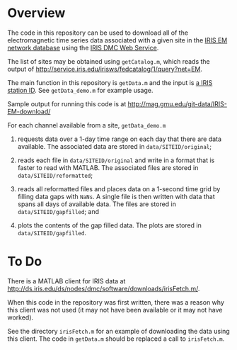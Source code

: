 # Overview

The code in this repository can be used to download all of the electromagnetic time series data associated with a given site in the [IRIS EM network database](http://ds.iris.edu/mda/EM/) using the [IRIS DMC Web Service](http://service.iris.edu/irisws/). 

The list of sites may be obtained using `getCatalog.m`, which reads the output of http://service.iris.edu/irisws/fedcatalog/1/query?net=EM.

The main function in this repository is `getData.m` and the input is [a IRIS station ID](http://ds.iris.edu/mda/EM/). See `getData_demo.m` for example usage. 

Sample output for running this code is at http://mag.gmu.edu/git-data/IRIS-EM-download/

For each channel available from a site, `getData_demo.m`

1. requests data over a 1-day time range on each day that there are data available. The associated data are stored in `data/SITEID/original`;

2. reads each file in `data/SITEID/original` and write in a format that is faster to read with MATLAB. The associated files are stored in `data/SITEID/reformatted`;

3. reads all reformatted files and places data on a 1-second time grid by filling data gaps with `NaNs`. A single file is then written with data that spans all days of available data. The files are stored in `data/SITEID/gapfilled`; and

4. plots the contents of the gap filled data. The plots are stored in `data/SITEID/gapfilled`.

# To Do

There is a MATLAB client for IRIS data at http://ds.iris.edu/ds/nodes/dmc/software/downloads/irisFetch.m/.

When this code in the repository was first written, there was a reason why this client was not used (it may not have been available or it may not have worked).

See the directory `irisFetch.m` for an example of downloading the data using this client. The code in `getData.m` should be replaced a call to `irisFetch.m`.